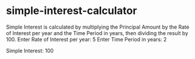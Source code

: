 # simple-interest-calculator

Simple Interest is calculated by multiplying the Principal Amount by the Rate of Interest per year and the Time Period in years, then dividing the result by 100.
Enter Rate of Interest per year:
5
Enter Time Period in years:
2

Simple Interest: 100
